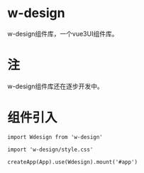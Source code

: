 # w-design
w-design组件库，一个vue3UI组件库。

# 注
w-design组件库还在逐步开发中。

# 组件引入
```
import Wdesign from 'w-design'

import 'w-design/style.css'

createApp(App).use(Wdesign).mount('#app')
```